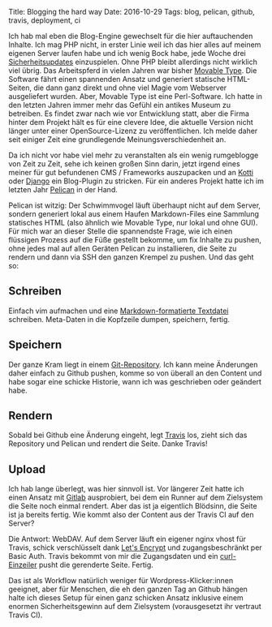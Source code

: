 Title: Blogging the hard way
Date: 2016-10-29
Tags: blog, pelican, github, travis, deployment, ci

Ich hab mal eben die Blog-Engine gewechselt für die hier auftauchenden Inhalte.
Ich mag PHP nicht, in erster Linie weil ich das hier alles auf meinem eigenen
Server laufen habe und ich wenig Bock habe, jede Woche drei
[Sicherheitsupdates](https://wordpress.org/news/category/security/)
einzuspielen. Ohne PHP bleibt allerdings nicht wirklich viel übrig. Das
Arbeitspferd in vielen Jahren war bisher [Movable
Type](https://movabletype.com/). Die Software fährt einen spannenden Ansatz und
generiert statische HTML-Seiten, die dann ganz direkt und ohne viel Magie vom
Webserver ausgeliefert wurden. Aber, Movable Type ist eine Perl-Software. Ich
hatte in den letzten Jahren immer mehr das Gefühl ein antikes Museum zu
betreiben. Es findet zwar nach wie vor Entwicklung statt, aber die Firma hinter
dem Projekt hält es für eine clevere Idee, die aktuelle Version nicht länger
unter einer OpenSource-Lizenz zu veröffentlichen. Ich melde daher seit einiger
Zeit eine grundlegende Meinungsverschiedenheit an.

Da ich nicht vor habe viel mehr zu veranstalten als ein wenig rumgeblogge von
Zeit zu Zeit, sehe ich keinen großen Sinn darin, jetzt irgend eines meiner für
gut befundenen CMS / Frameworks auszupacken und an
[Kotti](http://kotti.pylonsproject.org/) oder
[Django](https://www.djangoproject.com/) ein Blog-Plugin zu stricken. Für ein
anderes Projekt hatte ich im letzten Jahr
[Pelican](http://blog.getpelican.com/) in der Hand.

Pelican ist witzig: Der Schwimmvogel läuft überhaupt nicht auf dem Server,
sondern generiert lokal aus einem Haufen Markdown-Files eine Sammlung
statisches HTML (also ähnlich wie Movable Type, nur lokal und ohne GUI). Für
mich war an dieser Stelle die spannendste Frage, wie ich einen flüssigen
Prozess auf die Füße gestellt bekomme, um fix Inhalte zu pushen, ohne jedes mal
auf allen Geräten Pelican zu installieren, die Seite zu rendern und dann via
SSH den ganzen Krempel zu pushen. Und das geht so:

## Schreiben

Einfach vim aufmachen und eine [Markdown-formatierte
Textdatei](https://raw.githubusercontent.com/stefan-walluhn/website.pelican/63dad4325cc9b3cf216912cb084d267b642f5861/content/blog/blogging_hard.md)
schreiben. Meta-Daten in die Kopfzeile dumpen, speichern, fertig.

## Speichern

Der ganze Kram liegt in einem
[Git-Repository](https://github.com/stefan-walluhn/website.pelican). Ich kann
meine Änderungen daher einfach zu Github pushen, komme so von überall an den
Content und habe sogar eine schicke Historie, wann ich was geschrieben oder
geändert habe.

## Rendern

Sobald bei Github eine Änderung eingeht, legt [Travis](https://travis-ci.org/)
los, zieht sich das Repository und Pelican und rendert die Seite. Danke Travis!

## Upload

Ich hab lange überlegt, was hier sinnvoll ist. Vor längerer Zeit hatte ich
einen Ansatz mit [Gitlab](https://about.gitlab.com/gitlab-ci/) ausprobiert, bei
dem ein Runner auf dem Zielsystem die Seite noch einmal rendert. Aber das ist
ja eigentlich Blödsinn, die Seite ist ja bereits fertig. Wie kommt also der
Content aus der Travis CI auf den Server?

Die Antwort: WebDAV. Auf dem Server läuft ein eigener nginx vhost für Travis,
schick verschlüsselt dank [Let's Encrypt](https://letsencrypt.org/) und
zugangsbeschränkt per Basic Auth. Travis bekommt von mir die Zugangsdaten und
ein
[curl-Einzeiler](https://github.com/stefan-walluhn/website.pelican/blob/d3a3161d1be11698b9d369c73af7ed6877c38101/.travis.yml#L14)
pusht die gerenderte Seite. Fertig.

Das ist als Workflow natürlich weniger für Wordpress-Klicker:innen geeignet,
aber für Menschen, die eh den ganzen Tag an Github hängen halte ich dieses
Setup für einen ganz schicken Ansatz inklusive einem enormen Sicherheitsgewinn
auf dem Zielsystem (vorausgesetzt ihr vertraut Travis CI).
